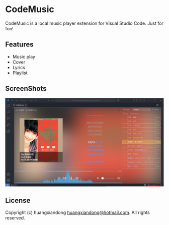 # CodeMusic
CodeMusic is a local music player extension for Visual Studio Code.
Just for fun!

## Features
* Music play
* Cover
* Lyrics
* Playlist

## ScreenShots
<img src=https://raw.githubusercontent.com/huangxiandong/codemusic/main/snapshots/1.png?>

## License

Copyright (c) huangxiandong <huangxiandong@hotmail.com>. All rights reserved.
